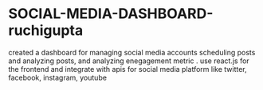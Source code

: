 # SOCIAL-MEDIA-DASHBOARD-ruchigupta
created a dashboard for managing social media accounts scheduling posts and analyzing posts, and analyzing enegagement metric . use react.js for the frontend and integrate with apis  for social media platform like twitter, facebook, instagram, youtube
